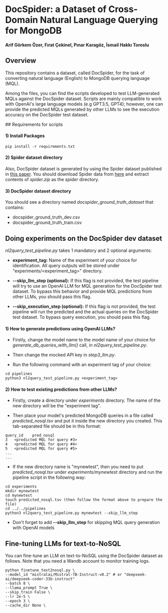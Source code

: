 # DocSpider: a Dataset of Cross-Domain Natural Language Querying for MongoDB

#### Arif Görkem Özer, Fırat Çekinel, Pınar Karagöz, İsmail Hakkı Toroslu

## Overview

This repository contains a dataset, called DocSpider, for the task of converting natural language (English) to MongoDB querying language (MQL).

Among the files, you can find the scripts developed to test LLM-generated MQLs against the DocSpider dataset. Scripts are mainly compatible to work with OpenAI's large language models (e.g GPT3.5, GPT4); however, one can provide the predicted MQLs generated by other LLMs to see the execution accuracy on the DocSpider test dataset.

## Requirements for scripts

#### 1) Install Packages
```
pip install -r requirements.txt
```

#### 2) Spider dataset directory

Also, DocSpider dataset is generated by using the Spider dataset published in [this paper](https://arxiv.org/pdf/1809.08887). You should download Spider data from [here](https://drive.google.com/file/d/1403EGqzIDoHMdQF4c9Bkyl7dZLZ5Wt6J/view) and extract contents of *spider.zip* as the *spider* directory.

#### 3) DocSpider dataset directory

You should see a directory named *docspider_ground_truth_dataset* that contains:

- docspider_ground_truth_dev.csv
- docspider_ground_truth_train.csv

## Doing experiments on the DocSpider dev dataset

*nl2query_test_pipeline.py* takes 1 mandatory and 2 optional arguments:

- **experiment_tag:** Name of the experiment of your choice for identification. All query outputs will be stored under "experiments/<experiment_tag>" directory.

- **--skip_llm_step (optional):** If this flag is not provided, the test pipeline will try to use an OpenAI LLM for MQL generation for the DocSpider test dataset. To bypass this behavior and provide MQL predictions from other LLMs, you should pass this flag.

- **--skip_execution_step (optional):** If this flag is not provided, the test pipeline will run the predicted and the actual queries on the DocSpider test dataset. To bypass query execution, you should pass this flag.

#### 1) How to generate predictions using OpenAI LLMs?

- Firstly, change the model name to the model name of your choice for *generate_db_queries_with_llm()* call, in *nl2query_test_pipeline.py*.

- Then change the mocked API key in *step3_llm.py*.

- Run the following command with an experiment tag of your choice:

```
cd pipelines
python3 nl2query_test_pipeline.py <experiment_tag>
```


#### 2) How to test existing predictions from other LLMs?

- Firstly, create a directory under *experiments* directory. The name of the new directory will be the "experiment tag".

- Then place your model's predicted MongoDB queries in a file called *predicted_nosql.tsv* and put it inside the new directory you created. This tab-separated file should be in this format:

```
query_id    pred_nosql
3   <predicted MQL for query #3>
4   <predicted MQL for query #4>
5   <predicted MQL for query #5>
...
...
```

- If the new directory name is "mynewtest", then you need to put *predicted_nosql.tsv* under *experiments/mynewtest* directory and run the pipeline script in the following way:

```
cd experiments
mkdir mynewtest
cd mynewtest
touch predicted_nosql.tsv (then follow the format above to prepare the file)
cd ../../pipelines
python3 nl2query_test_pipeline.py mynewtest --skip_llm_step
```

- Don't forget to add **--skip_llm_step** for skipping MQL query generation with OpenAI models


## Fine-tuning LLMs for text-to-NoSQL

You can fine-tune an LLM on text-to-NoSQL using the DocSpider dataset as follows. Note that you need a Wandb account to monitor training logs.

```
python finetune_text2nosql.py \
--model_id "mistralai/Mistral-7B-Instruct-v0.2" # or "deepseek-ai/deepseek-coder-33b-instruct"
--batch 8 \
--llama_prompt True \
--skip_train False \
--lr 2e-5 \
--epoch 3 \
--cache_dir None \
```
